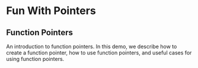 # Fun With Pointers

## Function Pointers

An introduction to function pointers. In this demo, we describe how to create a function pointer, how to use function pointers, and useful cases for using function pointers.